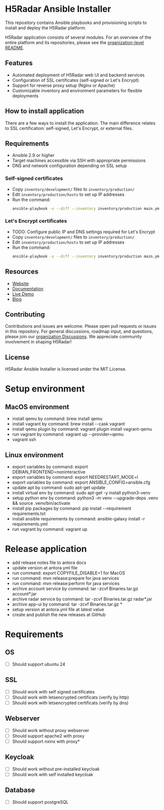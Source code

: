 # H5Radar Ansible Installer

This repository contains Ansible playbooks and provisioning scripts to install and deploy the H5Radar platform.

H5Radar application consists of several modules. For an overview of the entire platform and its repositories, please see the [organization-level README](https://github.com/h5radar).

## Features

- Automated deployment of H5Radar web UI and backend services
- Configuration of SSL certificates (self-signed or Let's Encrypt)
- Support for reverse proxy setup (Nginx or Apache)
- Customizable inventory and environment parameters for flexible deployments

## How to install application

There are a few ways to install the application. The main difference relates to SSL certification: self-signed, Let's Encrypt, or external files.

## Requirements

- Ansible 2.9 or higher
- Target machines accessible via SSH with appropriate permissions
- DNS and network configuration depending on SSL setup

### Self-signed certificates

- Copy `inventory/development/` files to `inventory/production/`
- Edit `inventory/production/hosts` to set up IP addresses
- Run the command:
   ```bash
   ansible-playbook -v --diff --inventory inventory/production main.yml
   ```
### Let's Encrypt certificates

- TODO: Configure public IP and DNS settings required for Let's Encrypt
- Copy `inventory/development/` files to `inventory/production/`
- Edit `inventory/production/hosts` to set up IP addresses
- Run the command:
   ```bash
   ansible-playbook -v --diff --inventory inventory/production main.yml
   ```

## Resources

- [Website](https://www.h5radar.com)
- [Documentation](https://docs.h5radar.com)
- [Live Demo](https://app.h5radar.com)
- [Blog](https://blog.h5radar.com)

## Contributing

Contributions and issues are welcome. Please open pull requests or issues in this repository. For general discussions, roadmap input, and questions, please join our [organization Discussions](https://github.com/orgs/h5radar/discussions). We appreciate community involvement in shaping H5Radar!

## License

H5Radar Ansible Installer is licensed under the MIT License.

# Setup environment
## MacOS environment
* install qemu by command: brew install qemu
* install vagrant by command: brew install --cask vagrant
* install qemu plugin by command: vagrant plugin install vagrant-qemu
* run vagrant by command: vagrant up --provider=qemu
* vagrant ssh


## Linux environment
* export variables by command: export DEBIAN_FRONTEND=noninteractive 
* export variables by command: export NEEDRESTART_MODE=l
* export variables by command: export ANSIBLE_CONFIG=ansible.cfg
* update apt by command: sudo apt-get update
* install virtual env by command: sudo apt-get -y install python3-venv
* setup python env by command: python3 -m venv --upgrade-deps .venv && source .venv/bin/activate
* install pip packages by command: pip install --requirement requirements.txt
* install ansible requirements by command: ansible-galaxy install -r requirements.yml
* run vagrant by command: vagrant up

# Release application
* add release notes file to antora docs
* update version at antora.yml file
* run command: export COPYFILE_DISABLE=1 for MacOS
* run command: mvn release:prepare for java services
* run command: mvn release:perform for java services
* archive account service by command: tar -zcvf Binaries.tar.gz account*.jar
* archive radar service by command: tar -zcvf Binaries.tar.gz radar*.jar
* archive app-ui by command: tar -zcvf Binaries.tar.gz *
* setup version at antora.yml file at latest value
* create and publish the new releases at GitHub

# Requirements
## OS
* [ ] Should support ubuntu 24

## SSL
* [ ] Should work with self signed certificates
* [ ] Should work with letsencrypted certificats (verify by http)
* [ ] Should work with letsencrypted certificats (verify by dns)

## Webserver
* [ ] Should work without proxy webserver  
* [ ] Should support apache2 with proxy 
* [ ] Should support nxinx with proxy* 

## Keycloak
* [ ] Should work without pre-installed keycloak  
* [ ] Should work with self installed keycloak 

## Database
* [ ] Should support postgreSQL  
